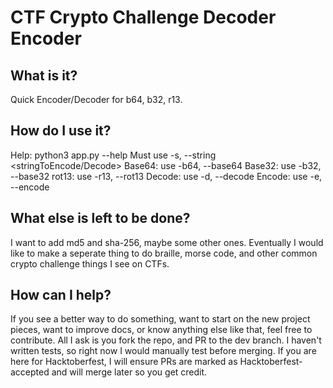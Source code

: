 # CTF Crypto Challenge Decoder Encoder 
## What is it?
Quick Encoder/Decoder for b64, b32, r13.
## How do I use it?
Help: python3 app.py --help
Must use -s, --string <stringToEncode/Decode>
Base64: use -b64, --base64
Base32: use -b32, --base32
rot13: use -r13, --rot13
Decode: use -d, --decode
Encode: use -e, --encode
## What else is left to be done?
I want to add md5 and sha-256, maybe some other ones. Eventually I would like to make a seperate thing to do braille, morse code, and other common crypto challenge things I see on CTFs.
## How can I help?
If you see a better way to do something, want to start on the new project pieces, want to improve docs, or know anything else like that, feel free to contribute. All I ask is you fork the repo, and PR to the dev branch. I haven't written tests, so right now I would manually test before merging. If you are here for Hacktoberfest, I will ensure PRs are marked as Hacktoberfest-accepted and will merge later so you get credit. 
